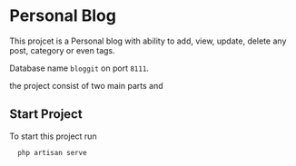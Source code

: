 # Personal Blog

This projcet is a Personal blog with ability to add, view, update, delete any post, category or even tags.

Database name `bloggit` on port `8111`.

the project consist of two main parts <Admin Part> and <viewer Part>

## Start Project

To start this project run

```bash
  php artisan serve
```
